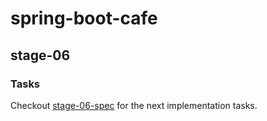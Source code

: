 # spring-boot-cafe

## stage-06

### Tasks
Checkout [stage-06-spec](https://github.com/ns-cegeka/spring-boot-cafe/tree/stage-06-spec) for the next implementation tasks.
